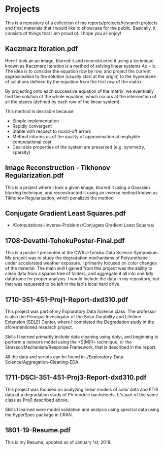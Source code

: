 # Projects

This is a repository of a collection of my reports/projects/research projects and final materials that I would like to showcase for the public. Basically, it consists of things that I am proud of. I hope you all enjoy!

## Kaczmarz Iteration.pdf

Here I took an an image, blurred it and reconstructed it using a technique known as Kaczmarz Iteration is a method of solving linear systems Ax = b. The idea is to consider the equation row by row, and project the current approximation to the solution (usually start at the origin) to the hyperplane of solutions defined by the equation from the first row of the matrix.

By projecting onto each successive equation of the matrix, we eventually find the solution of the whole equation, which occurs at the intersection of all the planes (defined by each row of the linear system).

This method is desirable because
* Simple implementation
* Rapidly convergent
* Stable with respect to round-off errors
* Method informs us of the quality of approximation at negligible computational cost
* Desirable properties of the system are preserved (e.g. symmetry, sparsity)

## Image Reconstruction - Tikhonov Regularization.pdf

This is a project where I took a given image, blurred it using a Gaussian blurring technique, and reconstructed it using an inverse method known as Tikhonov Regularization, which penalizes the method

## Conjugate Gradient Least Squares.pdf

* /Computational-Inverse-Problems/Conjugate Gradient Least Squares/

## 1708-Devathi-TohokuPoster-Final.pdf

This is a poster I presented at the CWRU-Tohoku Data Science Symposium. My project was to study the degradation mechanisms of Polyurethane under accelerated weather exposure. I primarily focused on color changes of the material. The main skill I gained from this project was the ability to clean data from a sparse tree of folders, and aggregate it all into one tidy dataframe for proper analysis. I would include the data in my repository, but that was requested to be left in the lab's local hard drive.

## 1710-351-451-Proj1-Report-dxd310.pdf

This project was part of my Exploratory Data Science class. The professor is also the Principal Investigator of the Solar Durability and Lifetime Extension (SDLE) Center, where I completed the Degradation study in the aforementioned research project.

Skills I learned primarily include data cleaning using dplyr, and beginning to perform a network model using the <S|M|R> technique, or the Stressor/Mechanism/Response Framework, that is described in the report.

All the data and scripts can be found in ./Exploratory-Data-Science/Aggregation-Cleaning-EDA.

## 1711-DSCI-351-451-Proj3-Report-dxd310.pdf

This project was focused on analyzing linear models of color data and FTIR data of a degradation study of PV module backsheets. It's part of the same class as Proj1 described above.

Skills I learned were model validation and analysis using spectral data using the hyperSpec package in CRAN.

## 1801-19-Resume.pdf

This is my Resume, updated as of January 1st, 2018.
